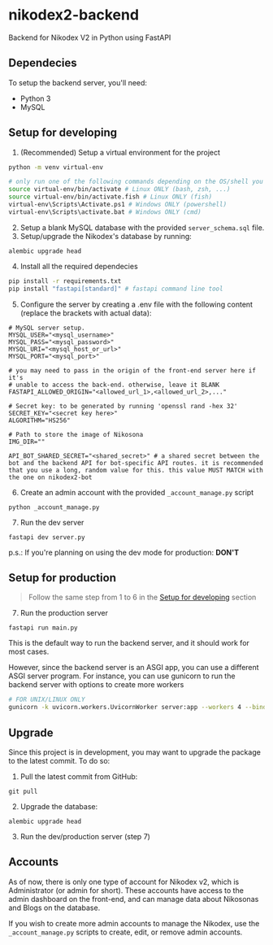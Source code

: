 # nikodex2-backend
Backend for Nikodex V2 in Python using FastAPI

## Dependecies
To setup the backend server, you'll need:
- Python 3
- MySQL

## Setup for developing
1. (Recommended) Setup a virtual environment for the project
```bash
python -m venv virtual-env

# only run one of the following commands depending on the OS/shell you're using
source virtual-env/bin/activate # Linux ONLY (bash, zsh, ...)
source virtual-env/bin/activate.fish # Linux ONLY (fish)
virtual-env\Scripts\Activate.ps1 # Windows ONLY (powershell)
virtual-env\Scripts\activate.bat # Windows ONLY (cmd)
```
2. Setup a blank MySQL database with the provided `server_schema.sql` file.
3. Setup/upgrade the Nikodex's database by running:
```
alembic upgrade head
```
4. Install all the required dependecies
```bash
pip install -r requirements.txt
pip install "fastapi[standard]" # fastapi command line tool
```
5. Configure the server by creating a .env file with the following content (replace the brackets with actual data):
```
# MySQL server setup.
MYSQL_USER="<mysql_username>"
MYSQL_PASS="<mysql_password>"
MYSQL_URI="<mysql_host_or_url>"
MYSQL_PORT="<mysql_port>"

# you may need to pass in the origin of the front-end server here if it's
# unable to access the back-end. otherwise, leave it BLANK
FASTAPI_ALLOWED_ORIGIN="<allowed_url_1>,<allowed_url_2>,..."

# Secret key: to be generated by running 'openssl rand -hex 32'
SECRET_KEY="<secret key here>"
ALGORITHM="HS256"

# Path to store the image of Nikosona
IMG_DIR=""

API_BOT_SHARED_SECRET="<shared_secret>" # a shared secret between the bot and the backend API for bot-specific API routes. it is recommended that you use a long, random value for this. this value MUST MATCH with the one on nikodex2-bot
```

6. Create an admin account with the provided `_account_manage.py` script
```
python _account_manage.py
```

7. Run the dev server
```
fastapi dev server.py
```

p.s.: If you're planning on using the dev mode for production: **__DON'T__**

## Setup for production
> Follow the same step from 1 to 6 in the [Setup for developing](#setup-for-developing) section
7. Run the production server
```
fastapi run main.py
```
This is the default way to run the backend server, and it should work for most cases.

However, since the backend server is an ASGI app, you can use a different ASGI server program. For instance, you can use gunicorn to run the backend server with options to create more workers
```bash
# FOR UNIX/LINUX ONLY
gunicorn -k uvicorn.workers.UvicornWorker server:app --workers 4 --bind 0.0.0.0:8000
```

## Upgrade
Since this project is in development, you may want to upgrade the package to the latest commit. To do so:
1. Pull the latest commit from GitHub:
```
git pull
```
2. Upgrade the database:
```
alembic upgrade head
```
3. Run the dev/production server (step 7)

## Accounts
As of now, there is only one type of account for Nikodex v2, which is Administrator (or admin for short). These accounts have access to the admin dashboard on the front-end, and can manage data about Nikosonas and Blogs on the database.

If you wish to create more admin accounts to manage the Nikodex, use the `_account_manage.py` scripts to create, edit, or remove admin accounts.